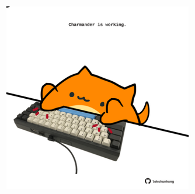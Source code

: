 <!-- built at 27/11/2023, 17:00:40 UTC -->
<p align="center">
  <img width="500" height="500" src="./ReadmeImage.svg">
</p>

